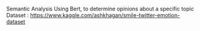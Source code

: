 Semantic Analysis Using Bert, to determine opinions about a specific topic
Dataset : https://www.kaggle.com/ashkhagan/smile-twitter-emotion-dataset
